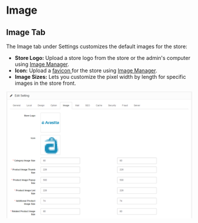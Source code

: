 Image
==============

Image Tab
---------

The Image tab under Settings customizes the default images for the store:

- **Store Logo:** Upload a store logo from the store or the admin's computer using [Image Manager](faq/image-manager).
- **Icon:** Upload a [favicon ](http://en.wikipedia.org/wiki/Favicon)for the store using [Image Manager](faq/image-manager).
- **Image Sizes:** Lets you customize the pixel width by length for specific images in the store front.

![settings image tab](_images/settings-image-tab.png)
